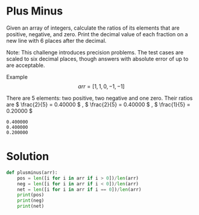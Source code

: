 # Plus Minus
Given an array of integers, calculate the ratios of its elements that are positive, negative, and zero. Print the decimal value of each fraction on a new line with 6 places after the decimal.

Note: This challenge introduces precision problems. The test cases are scaled to six decimal places, though answers with absolute error of up to  are acceptable.

Example
$$
arr = [1,1,0,-1,-1]
$$

There are 5 elements: two positive, two negative and one zero. Their ratios are
$
\frac{2}{5} = 0.40000
$
,
$
\frac{2}{5} = 0.40000
$
,
$
\frac{1}{5} = 0.20000
$

```
0.400000
0.400000
0.200000
```
# Solution
```python
def plusminus(arr):
    pos = len([i for i in arr if i > 0])/len(arr)
    neg = len([i for i in arr if i < 0])/len(arr)
    net = len([i for i in arr if i == 0])/len(arr)
    print(pos)
    print(neg)
    print(net)
```

